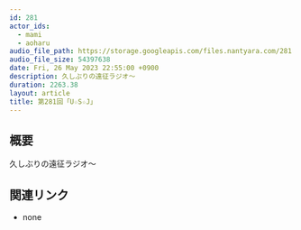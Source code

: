 ```yaml
---
id: 281
actor_ids:
  - mami
  - aoharu
audio_file_path: https://storage.googleapis.com/files.nantyara.com/281.mp3
audio_file_size: 54397638
date: Fri, 26 May 2023 22:55:00 +0900
description: 久しぶりの遠征ラジオ〜
duration: 2263.38
layout: article
title: 第281回「U☆S☆J」
---
```

## 概要

久しぶりの遠征ラジオ〜

## 関連リンク

* none
